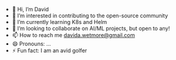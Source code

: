 - 👋 Hi, I’m David 
- 👀 I’m interested in contributing to the open-source community
- 🌱 I’m currently learning K8s and Helm
- 💞️ I’m looking to collaborate on AI/ML projects, but open to any!
- 📫 How to reach me davida.wetmore@gmail.com
- 😄 Pronouns: ...
- ⚡ Fun fact: I am an avid golfer

<!---
dwetmore/dwetmore is a ✨ special ✨ repository because its `README.md` (this file) appears on your GitHub profile.
You can click the Preview link to take a look at your changes.
--->
